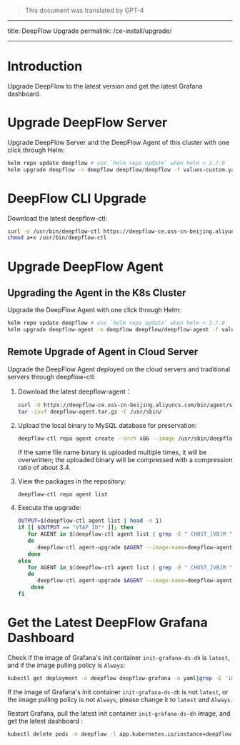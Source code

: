 > This document was translated by GPT-4

---

title: DeepFlow Upgrade
permalink: /ce-install/upgrade/

---

# Introduction

Upgrade DeepFlow to the latest version and get the latest Grafana dashboard.

# Upgrade DeepFlow Server

Upgrade DeepFlow Server and the DeepFlow Agent of this cluster with one click through Helm:

```bash
helm repo update deepflow # use `helm repo update` when helm < 3.7.0
helm upgrade deepflow -n deepflow deepflow/deepflow -f values-custom.yaml
```

# DeepFlow CLI Upgrade

Download the latest deepflow-ctl:

```bash
curl -o /usr/bin/deepflow-ctl https://deepflow-ce.oss-cn-beijing.aliyuncs.com/bin/ctl/stable/linux/$(arch | sed 's|x86_64|amd64|' | sed 's|aarch64|arm64|')/deepflow-ctl
chmod a+x /usr/bin/deepflow-ctl
```

# Upgrade DeepFlow Agent

## Upgrading the Agent in the K8s Cluster

Upgrade the DeepFlow Agent with one click through Helm:

```bash
helm repo update deepflow # use `helm repo update` when helm < 3.7.0
helm upgrade deepflow-agent -n deepflow deepflow/deepflow-agent -f values-custom.yaml
```

## Remote Upgrade of Agent in Cloud Server

Upgrade the DeepFlow Agent deployed on the cloud servers and traditional servers through deepflow-ctl:

1. Download the latest deepflow-agent：

   ```bash
   curl -O https://deepflow-ce.oss-cn-beijing.aliyuncs.com/bin/agent/stable/linux/amd64/deepflow-agent.tar.gz
   tar -zxvf deepflow-agent.tar.gz -C /usr/sbin/
   ```

2. Upload the local binary to MySQL database for preservation:

   ```bash
   deepflow-ctl repo agent create --arch x86 --image /usr/sbin/deepflow-agent
   ```

   If the same file name binary is uploaded multiple times, it will be overwritten; the uploaded binary will be compressed with a compression ratio of about 3.4.

3. View the packages in the repository:

   ```bash
   deepflow-ctl repo agent list
   ```

4. Execute the upgrade:
   ```bash
   OUTPUT=$(deepflow-ctl agent list | head -n 1)
   if [[ $OUTPUT == "VTAP_ID"* ]]; then
      for AGENT in $(deepflow-ctl agent list | grep -E " CHOST_[VB]M " | awk '{print $2}')
      do
         deepflow-ctl agent-upgrade $AGENT --image-name=deepflow-agent
      done
   else
      for AGENT in $(deepflow-ctl agent list | grep -E " CHOST_[VB]M " | awk '{print $1}')
      do
         deepflow-ctl agent-upgrade $AGENT --image-name=deepflow-agent
       done
   fi
   ```

# Get the Latest DeepFlow Grafana Dashboard

Check if the image of Grafana's init container `init-grafana-ds-dh` is `latest`, and if the image pulling policy is `Always`:

```bash
kubectl get deployment -n deepflow deepflow-grafana -o yaml|grep -E 'image:|imagePullPolicy'
```

If the image of Grafana's init container `init-grafana-ds-dh` is not `latest`, or the image pulling policy is not `Always`, please change it to `latest` and `Always`.

Restart Grafana, pull the latest init container `init-grafana-ds-dh` image, and get the latest dashboard :

```bash
kubectl delete pods -n deepflow -l app.kubernetes.io/instance=deepflow -l app.kubernetes.io/name=grafana
```
